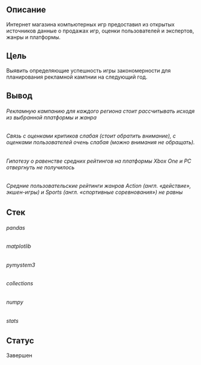 ## Описание
Интернет магазина компьютерных игр предоставил из открытых источников данные о продажах игр, оценки пользователей и экспертов, жанры и платформы.

## Цель
Выявить определяющие успешность игры закономерности для планирования рекламной кампнии на следующий год.

## Вывод
###### Рекламную кампанию для каждого региона стоит рассчитывать исходя из выбранной платформы и жанра
###### Связь с оценками критиков слабая (стоит обратить внимание), с оценками пользователей очень слабая (можно внимания не обращать).
###### Гипотезу о равенстве средних рейтингов на платформы Xbox One и PC отвергнуть не получилось
###### Средние пользовательские рейтинги жанров Action (англ. «действие», экшен-игры) и Sports (англ. «спортивные соревнования») не равны

## Стек
###### pandas 
###### matplotlib
###### pymystem3 
###### collections 
###### numpy 
###### stats 

## Статус
Завершен
